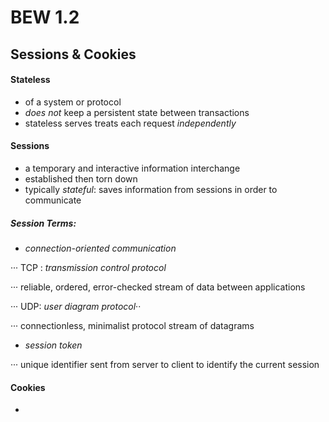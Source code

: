 # BEW 1.2

## Sessions & Cookies

#### **Stateless**
- of a system or protocol
- *does not* keep a persistent state between transactions
- stateless serves treats each request *independently*

#### **Sessions**
- a temporary and interactive information interchange
- established then torn down
- typically *stateful*:
saves information from sessions in order to communicate

##### Session Terms:
- *connection-oriented communication*

··· TCP : *transmission control protocol*

··· reliable, ordered, error-checked stream of data between applications

··· UDP: *user diagram protocol*··

··· connectionless, minimalist protocol stream of datagrams

- *session token*

··· unique identifier sent from server to client to identify the current session

#### **Cookies**
-
